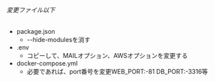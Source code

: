 ###### 変更ファイル以下
- package.json
    - --hide-modulesを消す
- .env
    - コピーして、MAILオプション、AWSオプションを変更する
- docker-compose.yml
    - 必要であれば、port番号を変更WEB_PORT:-81 DB_PORT:-3316等
